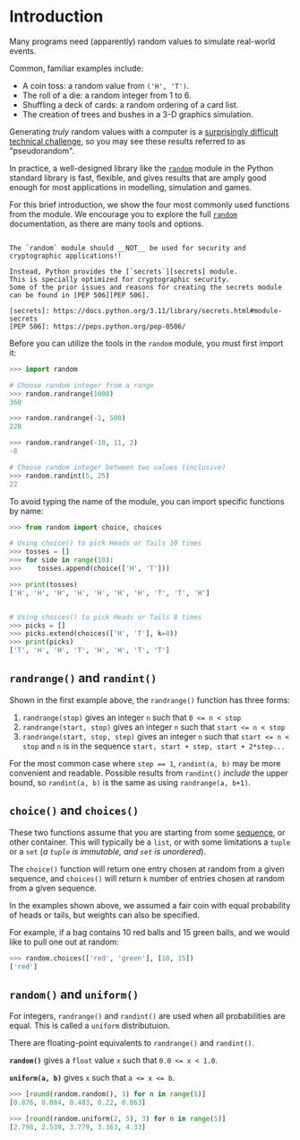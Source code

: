 # Introduction

Many programs need (apparently) random values to simulate real-world events.

Common, familiar examples include:
- A coin toss: a random value from `('H', 'T')`.
- The roll of a die: a random integer from 1 to 6.
- Shuffling a deck of cards: a random ordering of a card list.
- The creation of trees and bushes in a 3-D graphics simulation.

Generating _truly_ random values with a computer is a [surprisingly difficult technical challenge][truly-random], so you may see these results referred to as "pseudorandom".

In practice, a well-designed library like the [`random`][random] module in the Python standard library is fast, flexible, and gives results that are amply good enough for most applications in modelling, simulation and games.

For this brief introduction, we show the four most commonly used functions from the module.
We encourage you to explore the full [`random`][random] documentation, as there are many tools and options.


~~~~exercism/caution

The `random` module should __NOT__ be used for security and cryptographic applications!!

Instead, Python provides the [`secrets`][secrets] module.
This is specially optimized for cryptographic security.
Some of the prior issues and reasons for creating the secrets module can be found in [PEP 506][PEP 506].

[secrets]: https://docs.python.org/3.11/library/secrets.html#module-secrets
[PEP 506]: https://peps.python.org/pep-0506/
~~~~


Before you can utilize the tools in the `random` module, you must first import it:

```python
>>> import random

# Choose random integer from a range
>>> random.randrange(1000)
360

>>> random.randrange(-1, 500)
228

>>> random.randrange(-10, 11, 2)
-8

# Choose random integer between two values (inclusive)
>>> random.randint(5, 25)
22

```

To avoid typing the name of the module, you can import specific functions by name:

```python
>>> from random import choice, choices

# Using choice() to pick Heads or Tails 10 times
>>> tosses = []
>>> for side in range(10):
>>>    tosses.append(choice(['H', 'T']))    

>>> print(tosses)
['H', 'H', 'H', 'H', 'H', 'H', 'H', 'T', 'T', 'H']


# Using choices() to pick Heads or Tails 8 times
>>> picks = []
>>> picks.extend(choices(['H', 'T'], k=8))
>>> print(picks)
['T', 'H', 'H', 'T', 'H', 'H', 'T', 'T']
```

## `randrange()` and `randint()`

Shown in the first example above, the `randrange()` function has three forms:

1. `randrange(stop)` gives an integer `n` such that `0 <= n < stop`
2. `randrange(start, stop)` gives an integer `n` such that `start <= n < stop`
3. `randrange(start, stop, step)` gives an integer `n` such that `start <= n < stop`
    and `n` is in the sequence `start, start + step, start + 2*step...`

For the most common case where `step == 1`, `randint(a, b)` may be more convenient and readable.
Possible results from `randint()` _include_ the upper bound, so `randint(a, b)` is the same as using `randrange(a, b+1)`.



## `choice()` and `choices()`

These two functions assume that you are starting from some [sequence][sequence-types], or other container.
This will typically be a `list`, or with some limitations a `tuple` or a `set` (_a `tuple` is immutable, and `set` is unordered_).

The `choice()` function will return one entry chosen at random from a given sequence, and `choices()` will return `k` number of entries chosen at random from a given sequence.

In the examples shown above, we assumed a fair coin with equal probability of heads or tails, but weights can also be specified.

For example, if a bag contains 10 red balls and 15 green balls, and we would like to pull one out at random:


```python
>>> random.choices(['red', 'green'], [10, 15])
['red']
```

## `random()` and `uniform()`

For integers, `randrange()` and `randint()` are used when all probabilities are equal. This is called a `uniform` distributuion.

There are floating-point equivalents to `randrange()` and `randint()`.

__`random()`__ gives a `float` value `x` such that `0.0 <= x < 1.0`.

__`uniform(a, b)`__ gives `x` such that `a <= x <= b`.

```python
>>> [round(random.random(), 3) for n in range(5)]
[0.876, 0.084, 0.483, 0.22, 0.863]

>>> [round(random.uniform(2, 5), 3) for n in range(5)]
[2.798, 2.539, 3.779, 3.363, 4.33]
```



[random]: https://docs.python.org/3/library/random.html
[sequence-types]: https://docs.python.org/3/library/stdtypes.html#sequence-types-list-tuple-range
[truly-random]: https://www.malwarebytes.com/blog/news/2013/09/in-computers-are-random-numbers-really-random